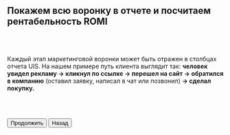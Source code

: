 <br>
<br>

## Покажем всю воронку в отчете и посчитаем рентабельность ROMI

<br>
<br>

Каждый этап маркетинговой воронки может быть отражен в столбцах отчета UIS. На нашем примере путь клиента выглядит так: __человек увидел рекламу → кликнул по ссылке → перешел на сайт → обратился в компанию__ (оставил заявку, написал в чат или позвонил) __→ сделал покупку.__

<br>
<br>

<button b_to="/demo/weakplaces/4Screen.md" b_type="fill" b_theme="primary">Продолжить</button>
<button b_to="/demo/weakplaces/2Screen.md" b_type="outline" b_theme="secondary">Назад</button>